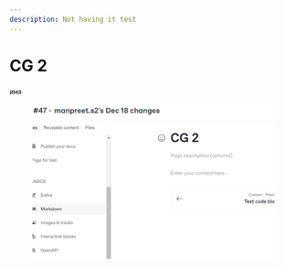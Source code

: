 ```yaml
---
description: Not having it test
---
```



# CG 2

`имя`

<figure><img src="../../.gitbook/assets/image (1).png" alt=""><figcaption></figcaption></figure>
